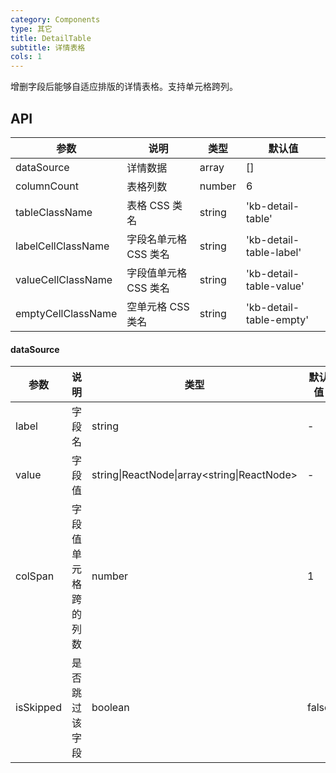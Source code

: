 ```yaml
---
category: Components
type: 其它
title: DetailTable
subtitle: 详情表格
cols: 1
---
```


增删字段后能够自适应排版的详情表格。支持单元格跨列。

## API

| 参数        | 说明           | 类型               | 默认值       |
|-------------|----------------|--------------------|--------------|
| dataSource | 详情数据 | array | [] |
| columnCount | 表格列数 | number | 6 |
| tableClassName | 表格 CSS 类名 | string | 'kb-detail-table' |
| labelCellClassName | 字段名单元格 CSS 类名 | string | 'kb-detail-table-label' |
| valueCellClassName | 字段值单元格 CSS 类名 | string | 'kb-detail-table-value' |
| emptyCellClassName | 空单元格 CSS 类名 | string | 'kb-detail-table-empty' |

#### dataSource

| 参数      | 说明                                     | 类型 | 默认值 |
|-----------|-----------------------------------------|-----|--------|
| label | 字段名 | string | - |
| value | 字段值 | string\|ReactNode\|array<string\|ReactNode> | - |
| colSpan | 字段值单元格跨的列数 | number | 1 |
| isSkipped | 是否跳过该字段 | boolean | false |

